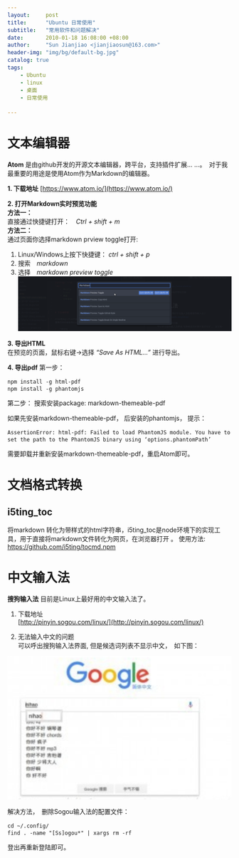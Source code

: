 ```yaml
---
layout:     post
title:      "Ubuntu 日常使用"  
subtitle:   "常用软件和问题解决"
date:       2010-01-18 16:08:00 +08:00
author:     "Sun Jianjiao <jianjiaosun@163.com>"
header-img: "img/bg/default-bg.jpg"
catalog: true
tags:
    - Ubuntu
    - linux
    - 桌面
    - 日常使用

---
```


# 文本编辑器

**Atom** 是由github开发的开源文本编辑器，跨平台，支持插件扩展... ...。　对于我最重要的用途是使用Atom作为Markdown的编辑器。

**1. 下载地址**
[https://www.atom.io/](https://www.atom.io/)

**2. 打开Markdown实时预览功能**  
**方法一：**  
直接通过快捷键打开：　*Ctrl + shift + m*  
**方法二：**  
通过页面你选择markdown prview toggle打开:  
 1) Linux/Windows上按下快捷键： *ctrl + shift + p*    
 2) 搜索　*markdown*  
 3) 选择　*markdown preview toggle*    
![atom markdonw preview](/img/post/ubuntu-daily-use/atom-markdown-preview.png)

**3. 导出HTML**  
在预览的页面，鼠标右键->选择 *“Save As HTML...”* 进行导出。

**4. 导出pdf**
第一步：
```
npm install -g html-pdf
npm install -g phantomjs
```
第二步：
搜索安装package: markdown-themeable-pdf

如果先安装markdown-themeable-pdf， 后安装的phantomjs， 提示：
```
AssertionError: html-pdf: Failed to load PhantomJS module. You have to set the path to the PhantomJS binary using ‘options.phantomPath’
```
需要卸载并重新安装markdown-themeable-pdf，重启Atom即可。

# 文档格式转换
## i5ting_toc
将markdown 转化为带样式的html字符串，i5ting_toc是node环境下的实现工具，用于直接将markdown文件转化为网页，在浏览器打开 。
使用方法: https://github.com/i5ting/tocmd.npm

# 中文输入法
**搜狗输入法** 目前是Linux上最好用的中文输入法了。
1. 下载地址  
[http://pinyin.sogou.com/linux/](http://pinyin.sogou.com/linux/)

2. 无法输入中文的问题  
可以呼出搜狗输入法界面, 但是候选词列表不显示中文，　如下图：

![sogou pinin no chinese display](/img/post/ubuntu-daily-use/sogou-can-not--input-chinese.png)

解决方法，　删除Sogou输入法的配置文件：

    cd ~/.config/
    find . -name "[Ss]ogou*" | xargs rm -rf

登出再重新登陆即可。
